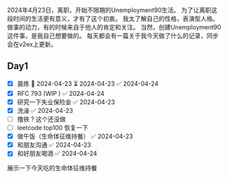 2024年4月23日，离职，开始不限期的Unemployment90生活。
为了让离职这段时间的生活更有意义，才有了这个初衷。
我太了解自己的性格，表演型人格。做事的动力，有的时候来自于他人的肯定和关注。
当然，创建Unemployment90这件事，是我自己想要做的。
每天都会有一篇关于我今天做了什么的记录，同步会在v2ex上更新。


## Day1

- [x] 晨练 🛫 2024-04-23 ⏳ 2024-04-23 ✅ 2024-04-24
- [x] RFC 793 (WIP ) ✅ 2024-04-24
- [x] 研究一下失业保险金 ✅ 2024-04-23
- [x] 洗澡 ✅ 2024-04-23
- [ ] 撸铁 ? 这个还没做 
- [ ] leetcode top100 恢复一下
- [x] 做午饭（生命体征维持餐） ✅ 2024-04-23
- [x] 和朋友沟通 ✅ 2024-04-23
- [x] 和好朋友喝酒 ✅ 2024-04-24

展示一下今天吃的生命体征维持餐